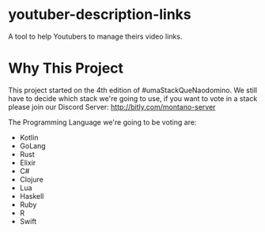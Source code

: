 # youtuber-description-links
A tool to help Youtubers to manage theirs video links.


# Why This Project
This project started on the 4th edition of #umaStackQueNaodomino. We still have to decide which stack we're going to use, if you want to vote in a stack please join our Discord Server: http://bitly.com/montano-server

The Programming Language we're going to be voting are:
- Kotlin
- GoLang
- Rust
- Elixir
- C#
- Clojure
- Lua
- Haskell
- Ruby
- R
- Swift
